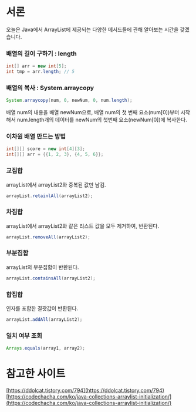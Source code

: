 # 서론

오늘은 Java에서 ArrayList에 제공되는 다양한 메서드들에 관해 알아보는 시간을 갖겠습니다.

### 배열의 길이 구하기 : length

```java
int[] arr = new int[5];
int tmp = arr.length; // 5
```

### 배열의 복사 : System.arraycopy

```java
System.arraycopy(num, 0, newNum, 0, num.length);
```

배열 num의 내용을 배열 newNum으로, 배열 num의 첫 번째 요소(num[0])부터 시작해서 num.length개의 데이터를 newNum의 첫번째 요소(newNum[0])에 복사한다.

### 이차원 배열 만드는 방법

```java
int[][] score = new int[4][3];
int[][] arr = {{1, 2, 3}, {4, 5, 6}};
```

### 교집합

arrayList에서 arrayList2와 중복된 값만 남김.

```java
arrayList.retainlAll(arrayList2);
```

### 차집합

arrayList에서 arrayList2와 같은 리스트 값을 모두 제거하여, 반환된다.

```java
arrayList.removeAll(arrayList2);
```

### 부분집합

arrayList의 부분집합이 반환된다.

```java
arrayList.containsAll(arrayList2);
```

### 합집합

인자를 포함한 결괏값이 반환된다.

```java
arrayList.addAll(arrayList2);
```

### 일치 여부 조회

```java
Arrays.equals(array1, array2);
```

# 참고한 사이트

[https://ddolcat.tistory.com/794](https://ddolcat.tistory.com/794)
[https://codechacha.com/ko/java-collections-arraylist-initialization/](https://codechacha.com/ko/java-collections-arraylist-initialization/)
